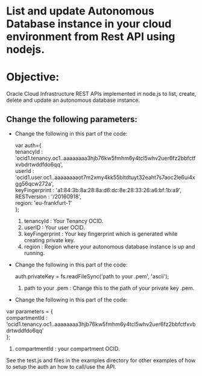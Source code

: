 # List and update Autonomous Database instance in your cloud environment from Rest API using nodejs.

# Objective:

Oracle Cloud Infrastructure REST APIs implemented in node.js to list, create, delete and update an autonomous database instance.  

## Change the following parameters:

- Change the following in this part of the code: 

  var auth={  
      tenancyId : 'ocid1.tenancy.oc1..aaaaaaaa3hjb76kw5fmhm6y4tcl5whv2uer6fz2bbfctfxvbdrtwddfdo6qq',  
      userId : 'ocid1.user.oc1..aaaaaaaaot7m2xmy4kk55bltdtuyt32eaht7s7aoc2le6ui4xgg56qcw272a',  
      keyFingerprint : 'a1:84:3b:8a:28:8a:d6:dc:8e:28:33:26:a6:bf:1b:a9',  
      RESTversion : '/20160918',  
      region: 'eu-frankfurt-1'  
  };  
  
  1. tenancyId : Your Tenancy OCID. 
  2. userID : Your user OCID. 
  3. keyFingerprint : Your key fingerprint which is generated while creating private key.  
  4. region : Region where your autonomous database instance is up and running.   

- Change the following in this part of the code:  
  
  auth.privateKey = fs.readFileSync('path to your .pem', 'ascii');  

  1. path to your .pem : Change this to the path of your private key .pem.  
  
- Change the following in this part of the code:  

var parameters = {  
   compartmentId : 'ocid1.tenancy.oc1..aaaaaaaa3hjb76kw5fmhm6y4tcl5whv2uer6fz2bbfctfxvbdrtwddfdo6qq'  
};  

  1. compartmentId : your compartment OCID.
  
See the test.js and files in the examples directory for other examples of how to setup the auth an how to call/use the API.
